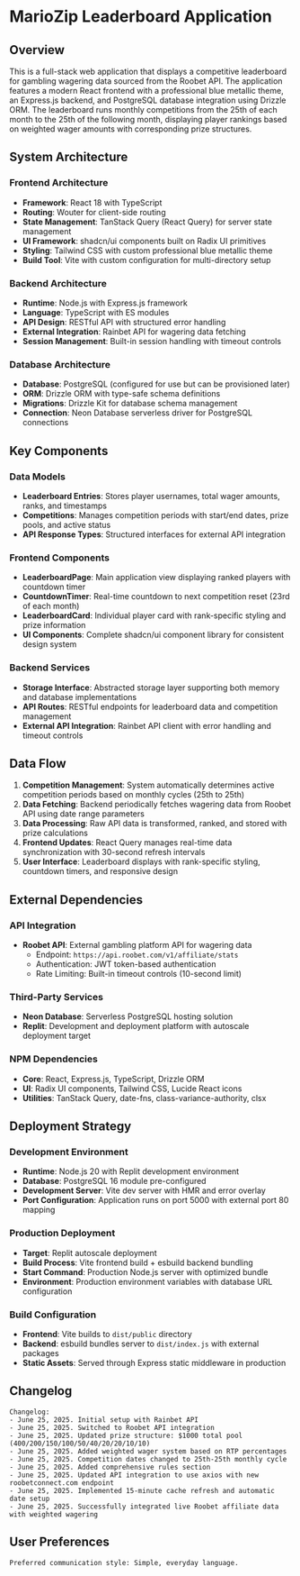 # MarioZip Leaderboard Application

## Overview

This is a full-stack web application that displays a competitive leaderboard for gambling wagering data sourced from the Roobet API. The application features a modern React frontend with a professional blue metallic theme, an Express.js backend, and PostgreSQL database integration using Drizzle ORM. The leaderboard runs monthly competitions from the 25th of each month to the 25th of the following month, displaying player rankings based on weighted wager amounts with corresponding prize structures.

## System Architecture

### Frontend Architecture
- **Framework**: React 18 with TypeScript
- **Routing**: Wouter for client-side routing
- **State Management**: TanStack Query (React Query) for server state management
- **UI Framework**: shadcn/ui components built on Radix UI primitives
- **Styling**: Tailwind CSS with custom professional blue metallic theme
- **Build Tool**: Vite with custom configuration for multi-directory setup

### Backend Architecture
- **Runtime**: Node.js with Express.js framework
- **Language**: TypeScript with ES modules
- **API Design**: RESTful API with structured error handling
- **External Integration**: Rainbet API for wagering data fetching
- **Session Management**: Built-in session handling with timeout controls

### Database Architecture
- **Database**: PostgreSQL (configured for use but can be provisioned later)
- **ORM**: Drizzle ORM with type-safe schema definitions
- **Migrations**: Drizzle Kit for database schema management
- **Connection**: Neon Database serverless driver for PostgreSQL connections

## Key Components

### Data Models
- **Leaderboard Entries**: Stores player usernames, total wager amounts, ranks, and timestamps
- **Competitions**: Manages competition periods with start/end dates, prize pools, and active status
- **API Response Types**: Structured interfaces for external API integration

### Frontend Components
- **LeaderboardPage**: Main application view displaying ranked players with countdown timer
- **CountdownTimer**: Real-time countdown to next competition reset (23rd of each month)
- **LeaderboardCard**: Individual player card with rank-specific styling and prize information
- **UI Components**: Complete shadcn/ui component library for consistent design system

### Backend Services
- **Storage Interface**: Abstracted storage layer supporting both memory and database implementations
- **API Routes**: RESTful endpoints for leaderboard data and competition management
- **External API Integration**: Rainbet API client with error handling and timeout controls

## Data Flow

1. **Competition Management**: System automatically determines active competition periods based on monthly cycles (25th to 25th)  
2. **Data Fetching**: Backend periodically fetches wagering data from Roobet API using date range parameters
3. **Data Processing**: Raw API data is transformed, ranked, and stored with prize calculations
4. **Frontend Updates**: React Query manages real-time data synchronization with 30-second refresh intervals
5. **User Interface**: Leaderboard displays with rank-specific styling, countdown timers, and responsive design

## External Dependencies

### API Integration
- **Roobet API**: External gambling platform API for wagering data  
  - Endpoint: `https://api.roobet.com/v1/affiliate/stats`
  - Authentication: JWT token-based authentication
  - Rate Limiting: Built-in timeout controls (10-second limit)

### Third-Party Services
- **Neon Database**: Serverless PostgreSQL hosting solution
- **Replit**: Development and deployment platform with autoscale deployment target

### NPM Dependencies
- **Core**: React, Express.js, TypeScript, Drizzle ORM
- **UI**: Radix UI components, Tailwind CSS, Lucide React icons
- **Utilities**: TanStack Query, date-fns, class-variance-authority, clsx

## Deployment Strategy

### Development Environment
- **Runtime**: Node.js 20 with Replit development environment
- **Database**: PostgreSQL 16 module pre-configured
- **Development Server**: Vite dev server with HMR and error overlay
- **Port Configuration**: Application runs on port 5000 with external port 80 mapping

### Production Deployment
- **Target**: Replit autoscale deployment
- **Build Process**: Vite frontend build + esbuild backend bundling
- **Start Command**: Production Node.js server with optimized bundle
- **Environment**: Production environment variables with database URL configuration

### Build Configuration
- **Frontend**: Vite builds to `dist/public` directory
- **Backend**: esbuild bundles server to `dist/index.js` with external packages
- **Static Assets**: Served through Express static middleware in production

## Changelog

```
Changelog:
- June 25, 2025. Initial setup with Rainbet API
- June 25, 2025. Switched to Roobet API integration
- June 25, 2025. Updated prize structure: $1000 total pool (400/200/150/100/50/40/20/20/10/10)
- June 25, 2025. Added weighted wager system based on RTP percentages
- June 25, 2025. Competition dates changed to 25th-25th monthly cycle
- June 25, 2025. Added comprehensive rules section
- June 25, 2025. Updated API integration to use axios with new roobetconnect.com endpoint
- June 25, 2025. Implemented 15-minute cache refresh and automatic date setup
- June 25, 2025. Successfully integrated live Roobet affiliate data with weighted wagering
```

## User Preferences

```
Preferred communication style: Simple, everyday language.
```